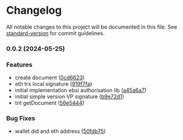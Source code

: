# Changelog

All notable changes to this project will be documented in this file. See [standard-version](https://github.com/conventional-changelog/standard-version) for commit guidelines.

### 0.0.2 (2024-05-25)


### Features

* create document ([0cd6623](https://github.com/trace4eu/ebsi-services-wrapper/commit/0cd66232941f9ac80f6ed8964e7a1491e2046622))
* eth trx local signature ([919f7fa](https://github.com/trace4eu/ebsi-services-wrapper/commit/919f7fa3d230a7dc427bc64d20bda63e6a7cf97f))
* initial implementation ebsi authorisation lib ([a45a6a7](https://github.com/trace4eu/ebsi-services-wrapper/commit/a45a6a72ed0e8a810155fe727e7e3734359dcc36))
* initial simple version VP signature ([b9e72d1](https://github.com/trace4eu/ebsi-services-wrapper/commit/b9e72d1849a26cd21d21799ac5d54b3d09e553bd))
* tnt getDocument ([56e5444](https://github.com/trace4eu/ebsi-services-wrapper/commit/56e544444443a6677e999074497f849d5e459997))


### Bug Fixes

* wallet did and eth address ([50fdb75](https://github.com/trace4eu/ebsi-services-wrapper/commit/50fdb75c89b81feeffae30f7508a58795c48f0fd))
